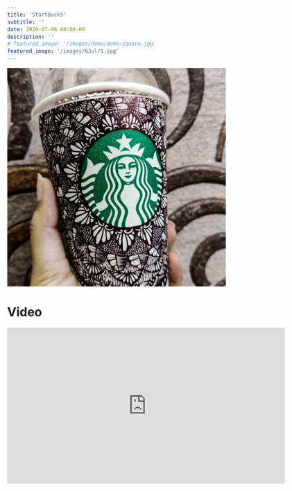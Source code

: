 ```yaml
---
title: 'StartBucks'
subtitle: ''
date: 2020-07-06 00:00:00
description: ''
# featured_image: '/images/demo/demo-square.jpg'
featured_image: '/images/6Jul/1.jpg'
---
```


<!-- ![](/images/demo/demo-landscape.jpg) -->
![](/images/6Jul/1.jpg)


<!-- Nature has most beaustiful creature. just listeaning to these beautiful birds given you emmense pleasure and calm. I tried to combine mandala with these beauty -->

<!-- ### Image carousels -->

<!-- Here's another gallery with only one column, which creates a carousel slide-show instead.

A nice little feature: the carousel only advances when it is in view, so your visitors won't scroll down to find it half way through your images. -->

<!-- <div class="gallery" data-columns="3">
	<img src="/images/6ul/1.jpg">
</div> -->

# Video 

<iframe src="https://www.facebook.com/dreamagination0/videos/597775027786227" width="640" height="360" frameborder="0" allowfullscreen></iframe>
